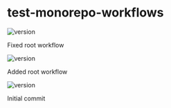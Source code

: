 # test-monorepo-workflows

![version](https://img.shields.io/badge/version-1.1.0-brightgreen)

Fixed root workflow

![version](https://img.shields.io/badge/version-1.0.0-brightgreen)

Added root workflow

![version](https://img.shields.io/badge/version-0.0.0-brightgreen)

Initial commit
